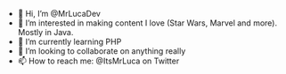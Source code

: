 - 👋 Hi, I’m @MrLucaDev
- 👀 I’m interested in making content I love (Star Wars, Marvel and more). Mostly in Java.
- 🌱 I’m currently learning PHP
- 💞️ I’m looking to collaborate on anything really
- 📫 How to reach me: @ItsMrLuca on Twitter

<!---
MrLucaDev/MrLucaDev is a ✨ special ✨ repository because its `README.md` (this file) appears on your GitHub profile.
You can click the Preview link to take a look at your changes.
--->
